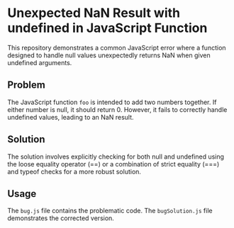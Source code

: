 # Unexpected NaN Result with undefined in JavaScript Function

This repository demonstrates a common JavaScript error where a function designed to handle null values unexpectedly returns NaN when given undefined arguments.

## Problem

The JavaScript function `foo` is intended to add two numbers together. If either number is null, it should return 0. However, it fails to correctly handle undefined values, leading to an NaN result.

## Solution

The solution involves explicitly checking for both null and undefined using the loose equality operator (==) or a combination of strict equality (===) and typeof checks for a more robust solution.

## Usage

The `bug.js` file contains the problematic code.  The `bugSolution.js` file demonstrates the corrected version.